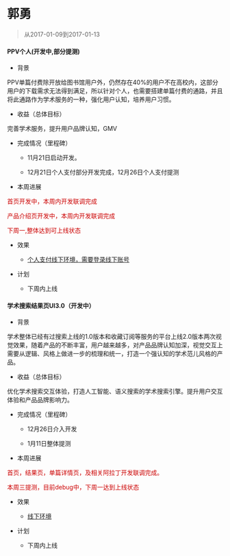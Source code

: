# 郭勇

> 从2017-01-09到2017-01-13

#### PPV个人(开发中,部分提测)

- 背景

PPV单篇付费除开放给图书馆用户外，仍然存在40%的用户不在高校内，这部分用户的下载需求无法得到满足，所以针对个人，也需要搭建单篇付费的通路，并且将此通路作为学术服务的一种，强化用户认知，培养用户习惯。

- 收益（总体目标）

完善学术服务，提升用户品牌认知，GMV

- 完成情况（里程碑）

    - 11月21日启动开发。

    - 12月21日个人支付部分开发完成，12月26日个人支付提测

- 本周进展

<p style="color:#c00">首页开发中，本周内开发联调完成</p>

<p style="color:#c00">产品介绍页开发中，本周内开发联调完成</p>

<p style="color:#c00">下周一,整体达到可上线状态</p>

- 效果
    - [个人支付线下环境，需要登录线下账号](http://cq01-2012q2-kw1-newndi083.cq01.baidu.com:8009/u/ppv?tab=usercenter)

- 计划
    - 下周内上线


#### 学术搜索结果页UI3.0（开发中）

- 背景

学术整体已经有过搜索上线的1.0版本和收藏订阅等服务的平台上线2.0版本两次视觉效果，随着产品的不断丰富，用户越来越多，对产品品牌认知加深，视觉交互上需要从逻辑、风格上做进一步的梳理和统一，打造一个强认知的学术范儿风格的产品。


- 收益（总体目标）

优化学术搜索交互体验，打造人工智能、语义搜索的学术搜索引擎。提升用户交互体验和产品品牌影响力。

- 完成情况（里程碑）

    - 12月26日介入开发

    - 1月11日整体提测

- 本周进展

<p style="color:#c00">首页，结果页，单篇详情页，及相关阿拉丁开发联调完成。</p>

<p style="color:#c00">本周三提测，目前debug中，下周一达到上线状态</p>

- 效果
    - [线下环境](http://st01-spi-pubec1.st01.baidu.com:8012/s?wd=%E6%9C%BA%E5%99%A8%E5%AD%A6%E4%B9%A0&tn=SE_baiduxueshu_c1gjeupa&cl=3&rn=50&ie=utf-8&bs=paperuri%3A%282226686f009d7df75daee53447a54ba5%29&f=8&rsv_bp=1&rsv_sug2=0&sc_f_para=sc_tasktype%3D%7BfirstSimpleSearch%7D)

- 计划
    - 下周内上线